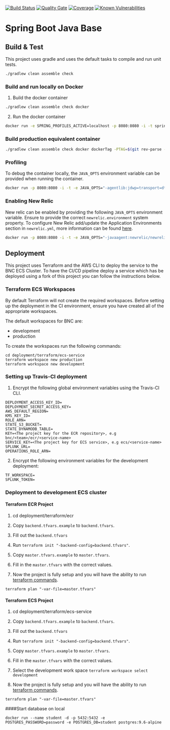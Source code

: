 [![Build Status](https://travis-ci.com/bnc-projects/spring-boot-java-base.svg?branch=master)](https://travis-ci.com/bnc-projects/spring-boot-java-base)
[![Quality Gate](https://sonarcloud.io/api/project_badges/measure?project=spring-boot-java-base&metric=alert_status)](https://sonarcloud.io/api/project_badges/measure?project=spring-boot-java-base&metric=alert_status)
[![Coverage](https://sonarcloud.io/api/project_badges/measure?project=spring-boot-java-base&metric=coverage)](https://sonarcloud.io/api/project_badges/measure?project=spring-boot-java-base&metric=coverage)
[![Known Vulnerabilities](https://sonarcloud.io/api/project_badges/measure?project=spring-boot-java-base&metric=vulnerabilities)](https://sonarcloud.io/api/project_badges/measure?project=spring-boot-java-base&metric=vulnerabilities)
# Spring Boot Java Base

## Build & Test

This project uses gradle and uses the default tasks to compile and run unit tests. 

```bash
./gradlew clean assemble check
```

### Build and run locally on Docker
1. Build the docker container
```bash
./gradlew clean assemble check docker
```
2. Run the docker container 
```bash
docker run -e SPRING_PROFILES_ACTIVE=localhost -p 8080:8080 -i -t spring-boot-java-base
```

### Build production equivalent container
```bash
./gradlew clean assemble check docker dockerTag -PTAG=$(git rev-parse --verify HEAD --short) -PREPOSITORY_URI=${DOCKER_REPO}${IMAGE_NAME}
```

### Profiling
To debug the container locally, the `JAVA_OPTS` environment variable can be provided when running the container.
```bash
docker run -p 8080:8080 -i -t -e JAVA_OPTS="-agentlib:jdwp=transport=dt_socket,server=y,suspend=n,address=5005" spring-boot-java-base
```

### Enabling New Relic
New relic can be enabled by providing the following `JAVA_OPTS` environment variable. Ensure to provide the correct `newrelic.environment` system property. To configure New Relic add/update the Application Environments section in `newrelic.yml`, more information can be found [here](https://docs.newrelic.com/docs/agents/java-agent/configuration/java-agent-configuration-config-file). 
```bash
docker run -p 8080:8080 -i -t -e JAVA_OPTS="-javaagent:newrelic/newrelic.jar -Dnewrelic.environment=development -Dnewrelic.config.file=newrelic/newrelic.yml" spring-boot-java-base
```

## Deployment

This project uses Terraform and the AWS CLI to deploy the service to the BNC ECS Cluster. To have the CI/CD pipeline deploy a service which has be deployed using a fork of this project you can follow the instructions below.

### Terraform ECS Workspaces

By default Terraform will not create the required workspaces. Before setting up the deployment in the CI environment, ensure you have created all of the appropriate workspaces.

The default workspaces for BNC are:
* development
* production

To create the workspaces run the following commands:
```
cd deployment/terraform/ecs-service
terraform workspace new production
terraform workspace new development
```

### Setting up Travis-CI deployment

1. Encrypt the following global environment variables using the Travis-CI CLI.
```
DEPLOYMENT_ACCESS_KEY_ID=
DEPLOYMENT_SECRET_ACCESS_KEY=
AWS_DEFAULT_REGION=
KMS_KEY_ID=
ROLE_ARN=
STATE_S3_BUCKET=
STATE_DYNAMODB_TABLE=
KEY=<The project key for the ECR repository>, e.g bnc/<team>/ecr/<service-name>
SERVICE_KEY=<The project key for ECS service>, e.g ecs/<service-name>
SPLUNK_URL=
OPERATIONS_ROLE_ARN=
```

2. Encrypt the following environment variables for the development deployment:
```
TF_WORKSPACE=
SPLUNK_TOKEN=
```

### Deployment to development ECS cluster

#### Terraform ECR Project

1. cd deployment/terraform/ecr

2. Copy `backend.tfvars.example` to `backend.tfvars`.

3. Fill out the `backend.tfvars`

4. Run `terraform init "-backend-config=backend.tfvars"`.

5. Copy `master.tfvars.example` to `master.tfvars`.

6. Fill in the `master.tfvars` with the correct values.

7. Now the project is fully setup and you will have the ability to run [terraform commands](https://www.terraform.io/docs/commands/index.html).
```
terraform plan "-var-file=master.tfvars"
```

#### Terraform ECS Project

1. cd deployment/terraform/ecs-service

2. Copy `backend.tfvars.example` to `backend.tfvars`.

3. Fill out the `backend.tfvars`

4. Run `terraform init "-backend-config=backend.tfvars"`.

5. Copy `master.tfvars.example` to `master.tfvars`.

6. Fill in the `master.tfvars` with the correct values.

7. Select the development work space `terraform workspace select development`

8. Now the project is fully setup and you will have the ability to run [terraform commands](https://www.terraform.io/docs/commands/index.html).
```
terraform plan "-var-file=master.tfvars"
```

####Start database on local
```
docker run --name student -d -p 5432:5432 -e POSTGRES_PASSWORD=password -e POSTGRES_DB=student postgres:9.6-alpine
```